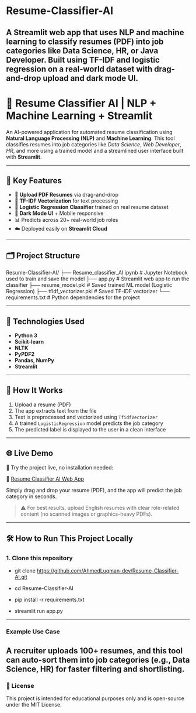 # Resume-Classifier-AI
A Streamlit web app that uses NLP and machine learning to classify resumes (PDF) into job categories like Data Science, HR, or Java Developer. Built using TF-IDF and logistic regression on a real-world dataset with drag-and-drop upload and dark mode UI.
---
# 🧠 Resume Classifier AI | NLP + Machine Learning + Streamlit

An AI-powered application for automated resume classification using **Natural Language Processing (NLP)** and **Machine Learning**. This tool classifies resumes into job categories like *Data Science*, *Web Developer*, *HR*, and more using a trained model and a streamlined user interface built with **Streamlit**.

---

## 🚀 Key Features

- 📄 **Upload PDF Resumes** via drag-and-drop
- 🧠 **TF-IDF Vectorization** for text processing
- 🤖 **Logistic Regression Classifier** trained on real resume dataset
- 🌙 **Dark Mode UI** + Mobile responsive
- 📊 Predicts across 20+ real-world job roles
- ☁️ Deployed easily on **Streamlit Cloud**

---

## 🗂️ Project Structure

Resume-Classifier-AI/
├── Resume_classifier_AI.ipynb   # Jupyter Notebook used to train and save the model
├── app.py                       # Streamlit web app to run the classifier
├── resume_model.pkl             # Saved trained ML model (Logistic Regression)
├── tfidf_vectorizer.pkl         # Saved TF-IDF vectorizer
└── requirements.txt             # Python dependencies for the project



---

## 🔧 Technologies Used

- **Python 3**
- **Scikit-learn**
- **NLTK**
- **PyPDF2**
- **Pandas, NumPy**
- **Streamlit**

---

## 📌 How It Works

1. Upload a resume (PDF)
2. The app extracts text from the file
3. Text is preprocessed and vectorized using `TfidfVectorizer`
4. A trained `LogisticRegression` model predicts the job category
5. The predicted label is displayed to the user in a clean interface

---

## 🌐 Live Demo

🎉 Try the project live, no installation needed:

🔗 [Resume Classifier AI Web App](https://resume-classifier-ai-byahmedluqman.streamlit.app/)

Simply drag and drop your resume (PDF), and the app will predict the job category in seconds.

> ⚠️ For best results, upload English resumes with clear role-related content (no scanned images or graphics-heavy PDFs).

---

## 🛠️ How to Run This Project Locally

### 1. Clone this repository

- git clone https://github.com/AhmedLuqman-dev/Resume-Classifier-AI.git
- cd Resume-Classifier-AI

- pip install -r requirements.txt

- streamlit run app.py
---
### Example Use Case

 A recruiter uploads 100+ resumes, and this tool can auto-sort them into job categories (e.g., Data Science, HR) for faster filtering and shortlisting.
---
### 📃 License
This project is intended for educational purposes only and is open-source under the MIT License.


